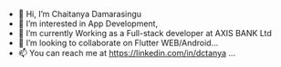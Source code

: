 - 👋 Hi, I’m Chaitanya Damarasingu 
- 👀 I’m interested in App Development, 
- 🌱 I’m currently Working as a Full-stack developer at AXIS BANK Ltd
- 💞️ I’m looking to collaborate on Flutter WEB/Android...
- 📫 You can reach me at https://linkedin.com/in/dctanya ...

